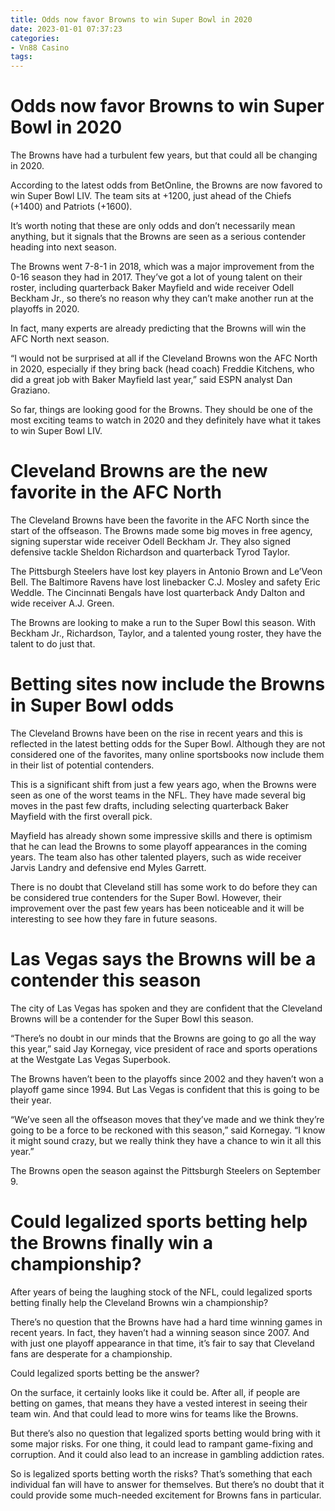 ```yaml
---
title: Odds now favor Browns to win Super Bowl in 2020
date: 2023-01-01 07:37:23
categories:
- Vn88 Casino
tags:
---
```



#  Odds now favor Browns to win Super Bowl in 2020

The Browns have had a turbulent few years, but that could all be changing in 2020.

According to the latest odds from BetOnline, the Browns are now favored to win Super Bowl LIV. The team sits at +1200, just ahead of the Chiefs (+1400) and Patriots (+1600).

It’s worth noting that these are only odds and don’t necessarily mean anything, but it signals that the Browns are seen as a serious contender heading into next season.

The Browns went 7-8-1 in 2018, which was a major improvement from the 0-16 season they had in 2017. They’ve got a lot of young talent on their roster, including quarterback Baker Mayfield and wide receiver Odell Beckham Jr., so there’s no reason why they can’t make another run at the playoffs in 2020.

In fact, many experts are already predicting that the Browns will win the AFC North next season.

“I would not be surprised at all if the Cleveland Browns won the AFC North in 2020, especially if they bring back (head coach) Freddie Kitchens, who did a great job with Baker Mayfield last year,” said ESPN analyst Dan Graziano.

So far, things are looking good for the Browns. They should be one of the most exciting teams to watch in 2020 and they definitely have what it takes to win Super Bowl LIV.

#  Cleveland Browns are the new favorite in the AFC North

The Cleveland Browns have been the favorite in the AFC North since the start of the offseason. The Browns made some big moves in free agency, signing superstar wide receiver Odell Beckham Jr. They also signed defensive tackle Sheldon Richardson and quarterback Tyrod Taylor.

The Pittsburgh Steelers have lost key players in Antonio Brown and Le’Veon Bell. The Baltimore Ravens have lost linebacker C.J. Mosley and safety Eric Weddle. The Cincinnati Bengals have lost quarterback Andy Dalton and wide receiver A.J. Green.

The Browns are looking to make a run to the Super Bowl this season. With Beckham Jr., Richardson, Taylor, and a talented young roster, they have the talent to do just that.

#  Betting sites now include the Browns in Super Bowl odds

The Cleveland Browns have been on the rise in recent years and this is reflected in the latest betting odds for the Super Bowl. Although they are not considered one of the favorites, many online sportsbooks now include them in their list of potential contenders.

This is a significant shift from just a few years ago, when the Browns were seen as one of the worst teams in the NFL. They have made several big moves in the past few drafts, including selecting quarterback Baker Mayfield with the first overall pick.

Mayfield has already shown some impressive skills and there is optimism that he can lead the Browns to some playoff appearances in the coming years. The team also has other talented players, such as wide receiver Jarvis Landry and defensive end Myles Garrett.

There is no doubt that Cleveland still has some work to do before they can be considered true contenders for the Super Bowl. However, their improvement over the past few years has been noticeable and it will be interesting to see how they fare in future seasons.

#  Las Vegas says the Browns will be a contender this season

The city of Las Vegas has spoken and they are confident that the Cleveland Browns will be a contender for the Super Bowl this season.

“There’s no doubt in our minds that the Browns are going to go all the way this year,” said Jay Kornegay, vice president of race and sports operations at the Westgate Las Vegas Superbook.

The Browns haven’t been to the playoffs since 2002 and they haven’t won a playoff game since 1994. But Las Vegas is confident that this is going to be their year.

“We’ve seen all the offseason moves that they’ve made and we think they’re going to be a force to be reckoned with this season,” said Kornegay. “I know it might sound crazy, but we really think they have a chance to win it all this year.”

The Browns open the season against the Pittsburgh Steelers on September 9.

#  Could legalized sports betting help the Browns finally win a championship?

After years of being the laughing stock of the NFL, could legalized sports betting finally help the Cleveland Browns win a championship?

There’s no question that the Browns have had a hard time winning games in recent years. In fact, they haven’t had a winning season since 2007. And with just one playoff appearance in that time, it’s fair to say that Cleveland fans are desperate for a championship.

Could legalized sports betting be the answer?

On the surface, it certainly looks like it could be. After all, if people are betting on games, that means they have a vested interest in seeing their team win. And that could lead to more wins for teams like the Browns.

But there’s also no question that legalized sports betting would bring with it some major risks. For one thing, it could lead to rampant game-fixing and corruption. And it could also lead to an increase in gambling addiction rates.

So is legalized sports betting worth the risks? That’s something that each individual fan will have to answer for themselves. But there’s no doubt that it could provide some much-needed excitement for Browns fans in particular.